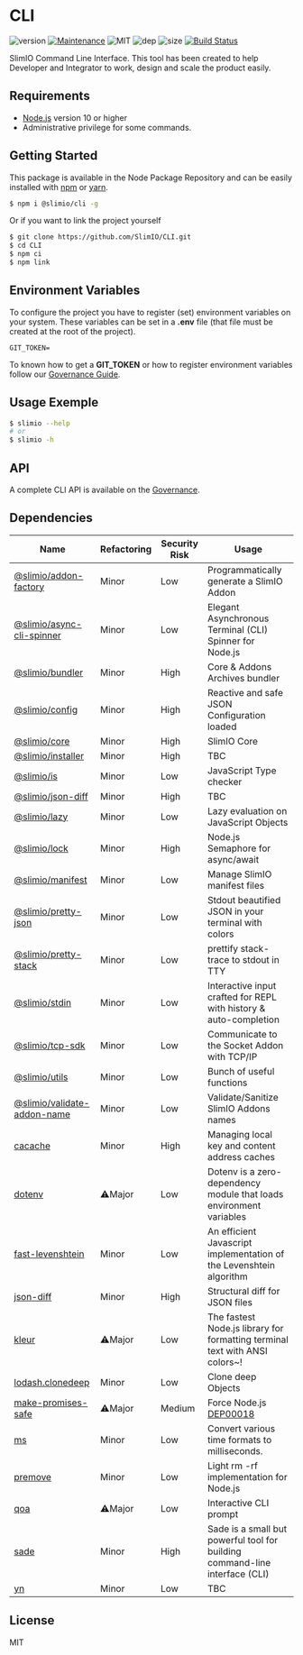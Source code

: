 # CLI
![version](https://img.shields.io/badge/dynamic/json.svg?url=https://raw.githubusercontent.com/SlimIO/CLI/master/package.json&query=$.version&label=Version)
[![Maintenance](https://img.shields.io/badge/Maintained%3F-yes-green.svg)](https://github.com/SlimIO/CLI/commit-activity)
![MIT](https://img.shields.io/github/license/mashape/apistatus.svg)
![dep](https://img.shields.io/david/SlimIO/CLI)
![size](https://img.shields.io/github/languages/code-size/SlimIO/CLI)
[![Build Status](https://travis-ci.com/SlimIO/CLI.svg?branch=master)](https://travis-ci.com/SlimIO/CLI)

SlimIO Command Line Interface. This tool has been created to help Developer and Integrator to work, design and scale the product easily.

## Requirements
- [Node.js](https://nodejs.org/en/) version 10 or higher
- Administrative privilege for some commands.

## Getting Started

This package is available in the Node Package Repository and can be easily installed with [npm](https://docs.npmjs.com/getting-started/what-is-npm) or [yarn](https://yarnpkg.com).

```bash
$ npm i @slimio/cli -g
```

Or if you want to link the project yourself
```bash
$ git clone https://github.com/SlimIO/CLI.git
$ cd CLI
$ npm ci
$ npm link
```

## Environment Variables

To configure the project you have to register (set) environment variables on your system. These variables can be set in a **.env** file (that file must be created at the root of the project).
```
GIT_TOKEN=
```

To known how to get a **GIT_TOKEN** or how to register environment variables follow our [Governance Guide](https://github.com/SlimIO/Governance/blob/master/docs/tooling.md#environment-variables).

## Usage Exemple

```bash
$ slimio --help
# or
$ slimio -h
```

## API
A complete CLI API is available on the [Governance](https://github.com/SlimIO/Governance/blob/master/docs/use_cli.md).

## Dependencies

|Name|Refactoring|Security Risk|Usage|
|---|---|---|---|
|[@slimio/addon-factory](https://github.com/SlimIO/AddonFactory#readme)|Minor|Low|Programmatically generate a SlimIO Addon|
|[@slimio/async-cli-spinner](https://github.com/SlimIO/async-cli-spinner#readme)|Minor|Low|Elegant Asynchronous Terminal (CLI) Spinner for Node.js|
|[@slimio/bundler](https://github.com/SlimIO/Bundler#readme)|Minor|High|Core & Addons Archives bundler|
|[@slimio/config](https://github.com/SlimIO/Config)|Minor|High|Reactive and safe JSON Configuration loaded|
|[@slimio/core](https://github.com/SlimIO/Core#readme)|Minor|High|SlimIO Core|
|[@slimio/installer](https://github.com/SlimIO/agent-test-pack#readme)|Minor|High|TBC|
|[@slimio/is](https://github.com/SlimIO/is)|Minor|Low|JavaScript Type checker|
|[@slimio/json-diff](https://github.com/SlimIO/json-diff#readme)|Minor|High|TBC|
|[@slimio/lazy](https://github.com/SlimIO/Lazy#readme)|Minor|Low|Lazy evaluation on JavaScript Objects|
|[@slimio/lock](https://github.com/SlimIO/Lock#readme)|Minor|High|Node.js Semaphore for async/await|
|[@slimio/manifest](https://github.com/SlimIO/Manifester#readme)|Minor|Low|Manage SlimIO manifest files|
|[@slimio/pretty-json](https://github.com/SlimIO/Pretty-JSON#readme)|Minor|Low|Stdout beautified JSON in your terminal with colors|
|[@slimio/pretty-stack](https://github.com/SlimIO/pretty-stack)|Minor|Low|prettify stack-trace to stdout in TTY|
|[@slimio/stdin](https://github.com/SlimIO/stdin#readme)|Minor|Low|Interactive input crafted for REPL with history & auto-completion|
|[@slimio/tcp-sdk](https://github.com/SlimIO/TCP-SDK#readme)|Minor|Low|Communicate to the Socket Addon with TCP/IP|
|[@slimio/utils](https://github.com/SlimIO/Utils#readme)|Minor|Low|Bunch of useful functions|
|[@slimio/validate-addon-name](https://github.com/SlimIO/validate-addon-name#readme)|Minor|Low|Validate/Sanitize SlimIO Addons names|
|[cacache](https://github.com/npm/cacache#readme)|Minor|High|Managing local key and content address caches|
|[dotenv](https://github.com/motdotla/dotenv#readme)|⚠️Major|Low|Dotenv is a zero-dependency module that loads environment variables|
|[fast-levenshtein](https://github.com/hiddentao/fast-levenshtein#readme)|Minor|Low|An efficient Javascript implementation of the Levenshtein algorithm|
|[json-diff](https://github.com/andreyvit/json-diff)|Minor|High|Structural diff for JSON files|
|[kleur](https://github.com/lukeed/kleur#readme)|⚠️Major|Low|The fastest Node.js library for formatting terminal text with ANSI colors~!|
|[lodash.clonedeep](https://github.com/lodash/lodash)|Minor|Low|Clone deep Objects|
|[make-promises-safe](https://github.com/mcollina/make-promises-safe#readme)|⚠️Major|Medium|Force Node.js [DEP00018](https://nodejs.org/dist/latest-v8.x/docs/api/deprecations.html#deprecations_dep0018_unhandled_promise_rejections)|
|[ms](https://github.com/zeit/ms#readme)|Minor|Low|Convert various time formats to milliseconds.|
|[premove](https://github.com/lukeed/premove#readme)|Minor|Low|Light rm -rf implementation for Node.js|
|[qoa](https://github.com/klaussinani/qoa#readme)|⚠️Major|Low|Interactive CLI prompt|
|[sade](https://github.com/lukeed/sade#readme)|Minor|High|Sade is a small but powerful tool for building command-line interface (CLI)|
|[yn](https://github.com/sindresorhus/yn#readme)|Minor|Low|TBC|

## License

MIT
